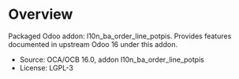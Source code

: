 # Overview

Packaged Odoo addon: l10n_ba_order_line_potpis. Provides features documented in upstream Odoo 16 under this addon.

- Source: OCA/OCB 16.0, addon l10n_ba_order_line_potpis
- License: LGPL-3
